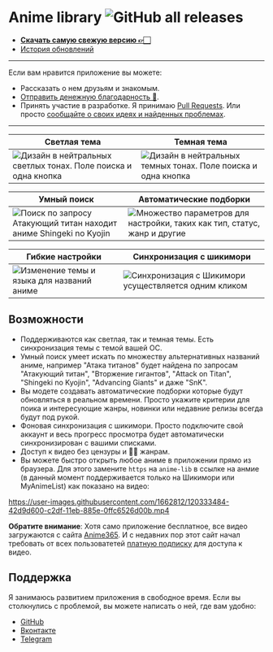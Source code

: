 # Anime library ![GitHub all releases](https://img.shields.io/github/downloads/cawa-93/anime-library/total?label=%D0%92%D1%81%D0%B5%D0%B3%D0%BE%20%D1%81%D0%BA%D0%B0%D1%87%D0%B0%D0%BB%D0%B8)
- **[Скачать самую свежую версию 👉🏻](https://github.com/cawa-93/anime-library/releases/latest)**
- [История обновлений](https://github.com/cawa-93/anime-library/releases)

---

Если вам нравится приложение вы можете:
- Рассказать о нем друзьям и знакомым.
- [Отправить денежную благодарность 🎁](https://send.monobank.ua/6SmojkkR9i).
- Принять участие в разработке. Я принимаю [Pull Requests](https://github.com/cawa-93/anime-library/issues?q=is%3Aissue+is%3Aopen+label%3A%22help+wanted%22+). Или просто [сообщайте о своих идеях и найденных проблемах](https://github.com/cawa-93/anime-library#поддержка).


---

Светлая тема | Темная тема
--- | ---
![Дизайн в нейтральных светлых тонах. Поле поиска и одна кнопка](https://user-images.githubusercontent.com/1662812/138271729-b6004bd9-f8cb-4d92-a0ef-784c7694108d.png) | ![Дизайн в нейтральных темных тонах. Поле поиска и одна кнопка](https://user-images.githubusercontent.com/1662812/138271791-7d1b32ec-c989-4f9c-bddf-86a89177b075.png)


Умный поиск | Автоматические подборки
--- | ---
![Поиск по запросу Атакующий титан находит аниме Shingeki no Kyojin](https://user-images.githubusercontent.com/1662812/138271883-dbf360fd-244d-4bf3-a546-21554337ce18.png) | ![Множество параметров для настройки, таких как тип, статус, жанр и другие](https://user-images.githubusercontent.com/1662812/138271926-4f0b2bc8-8acc-44bc-9c15-0f3c501363ef.png)

Гибкие настройки | Синхронизация с шикимори
--- | ---
![Изменение темы и языка для названий аниме](https://user-images.githubusercontent.com/1662812/138272119-40405411-20fd-4c4d-b81f-c0aa80d4c903.png) | ![Синхронизация с Шикимори усуществляется одним кликом](https://user-images.githubusercontent.com/1662812/138272147-a7b2a25f-f9d7-4752-a4c1-cb17dc3b8c29.png)

## Возможности
- Поддерживаются как светлая, так и темная темы. Есть синхронизация темы с темой вашей ОС.
- Умный поиск умеет искать по множеству альтернативных названий аниме, например "Атака титанов" будет найдена по запросам "Атакующий титан", "Вторжение гигантов", "Attack on Titan", "Shingeki no Kyojin", "Advancing Giants" и даже "SnK".
- Вы модете создавать автоматические подборки которые будут обновляться в реальном времени. Просто укажите критерии для поика и интересующие жанры, новинки или недавние релизы всегда будут под рукой.
- Фоновая синхронизация с шикимори. Просто подключите свой аккаунт и весь прогресс просмотра будет автоматически синхронизирован с вашими списками.
- Доступ к видео без цензуры и 🔞🍓 жанрам.
- Вы можете быстро открыть любое аниме в приложении прямо из браузера. Для этого замените `https` на `anime-lib` в ссылке на анмие (в данный момент поддерживается только на Шикимори или MyAnimeList) как показано на видео: 

https://user-images.githubusercontent.com/1662812/120333484-42d9d600-c2df-11eb-885e-0ffc6526d00b.mp4

**Обратите внимание**: Хотя само приложение бесплатное, все видео загружаются с сайта [Anime365](https://smotret-anime.online). И с недавних пор этот сайт начал требовать от всех пользоватетей [платную подписку](https://smotret-anime.online/support/index) для доступа к видео.


## Поддержка
Я занимаюсь развитием приложения в свободное время. Если вы столкнулись с проблемой, вы можете написать о ней, где вам удобно:
* [GitHub][issue]
* [Вконтакте][vk]
* [Telegram][tg]


[issue]: https://github.com/cawa-93/anime-library/issues/new/choose
[tg]: https://t.me/playshikionline
[vk]: https://vk.com/playshikionline
